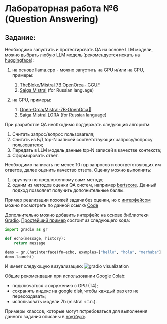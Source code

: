 # Лабораторная работа №6 (Question Answering)


## Задание:

Необходимо запустить и протестировать QA на основе LLM модели, можно выбрать любую LLM модель (рекомендуется искать на [huggingface](https://huggingface.co/models)):

1. на основе llama.cpp - можно запустить на GPU и/или на CPU, примеры:
   1. [TheBloke/Mistral 7B OpenOrca - GGUF](https://huggingface.co/TheBloke/Mistral-7B-OpenOrca-GGUF)
   3. [Saiga Mistral](https://huggingface.co/IlyaGusev/saiga_mistral_7b_gguf) (for Russian language)

2. на GPU, примеры:
   1. [Open-Orca/Mistral-7B-OpenOrca🐋](https://huggingface.co/Open-Orca/Mistral-7B-OpenOrca)
   2. [Saiga Mistral LORA](https://huggingface.co/IlyaGusev/saiga_mistral_7b_lora) (for Russian language)


При разработке QA необходимо поддержать следующий алгоритм:
1. Считать запрос/вопрос пользователя; 
2. Считать из БД top-N записей соответствующих запросу/вопросу пользователя;
3. Передать в LLM модель данные top-N записей в качестве контекста;
4. Сформировать ответ.

Необходимо написать не менее 10 пар запросов и соответствующих им ответов, далее оценить качество ответа. Оценку можно выполнить:
1. вручную по предложенному вами методу; 
2. одним из методов оценки QA систем, например [bertscore](https://huggingface.co/spaces/evaluate-metric/bertscore). Данный подход позволяет получить дополнительные баллы.

Пример реализации похожей задачи без оценки, но с [интерфейсом](https://huggingface.co/spaces/IlyaGusev/saiga_13b_llamacpp_retrieval_qa) можно посмотреть по данной ссылке
[Code](https://huggingface.co/spaces/IlyaGusev/saiga_13b_llamacpp_retrieval_qa/blob/main/app.py) 

Дополнительно можно добавить интерфейс на основе библиотеки [Gradio](https://www.gradio.app/guides/quickstart). [Простейший пример](https://www.gradio.app/docs/chatinterface) состоит из следующего кода:
```python
import gradio as gr

def echo(message, history):
    return message

demo = gr.ChatInterface(fn=echo, examples=["hello", "hola", "merhaba"], title="Echo Bot")
demo.launch()
```

И имеет следующую визуализацию:
![gradio visualization](gradio_example.png)

Общие рекомендации при использовании Google Colab:
- подключаться к окружению с GPU (T4);
- сохранять индекс на google disk, чтобы каждый раз его не пересоздавать;
- использовать модели 7b (mistral и т.п.).

Примеры классов, которые могут потребоваться для выполнения данного задания описаны в [ноутбуке](https://colab.research.google.com/drive/1wSNDNxGT0H0jhBRnatSWfD7chHXvGki7).
